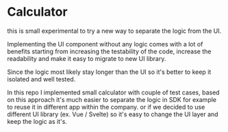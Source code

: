 # Calculator

this is small experimental to try a new way to separate the logic from the UI.

Implementing the UI component without any logic comes with a lot of benefits starting from increasing the testability of the code, increase the readability and make it easy to migrate to new UI library.

Since the logic most likely stay longer than the UI so it's better to keep it isolated and well tested.

In this repo I implemented small calculator with couple of test cases, based on this approach it's much easier to separate the logic in SDK for example to reuse it in different app within the company. or if we decided to use different UI library (ex. Vue / Svelte) so it's easy to change the UI layer and keep the logic as it's.
